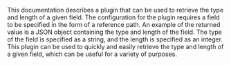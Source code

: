 This documentation describes a plugin that can be used to retrieve the type and length of a given field. The configuration for the plugin requires a field to be specified in the form of a reference path. An example of the returned value is a JSON object containing the type and length of the field. The type of the field is specified as a string, and the length is specified as an integer. This plugin can be used to quickly and easily retrieve the type and length of a given field, which can be useful for a variety of purposes.